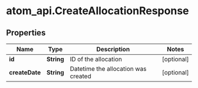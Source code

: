 # atom_api.CreateAllocationResponse

## Properties
Name | Type | Description | Notes
------------ | ------------- | ------------- | -------------
**id** | **String** | ID of the allocation | [optional] 
**createDate** | **String** | Datetime the allocation was created | [optional] 


